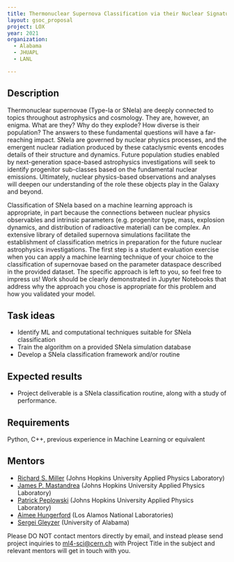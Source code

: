 ```yaml
---
title: Thermonuclear Supernova Classification via their Nuclear Signatures 
layout: gsoc_proposal
project: LOX
year: 2021
organization:
  - Alabama
  - JHUAPL
  - LANL

---
```


## Description

Thermonuclear supernovae (Type-Ia or SNeIa) are deeply connected to topics throughout astrophysics and cosmology. They are, however, an enigma. What are they? Why do they explode? How diverse is their population? The answers to these fundamental questions will have a far-reaching impact. SNeIa are governed by nuclear physics processes, and the emergent nuclear radiation produced by these cataclysmic events encodes details of their structure and dynamics. Future population studies enabled by next-generation space-based astrophysics investigations will seek to identify progenitor sub-classes based on the fundamental nuclear emissions. Ultimately, nuclear physics-based observations and analyses will deepen our understanding of the role these objects play in the Galaxy and beyond. 

Classification of SNeIa based on a machine learning approach is appropriate, in part because the connections between nuclear physics observables and intrinsic parameters (e.g. progenitor type, mass, explosion dynamics, and distribution of radioactive material) can be complex. An extensive library of detailed supernova simulations facilitate the establishment of classification metrics in preparation for the future nuclear astrophysics investigations. The first step is a student evaluation exercise when you can apply a machine learning technique of your choice to the classification of supernovae based on the parameter dataspace described in the provided dataset. The specific approach is left to you, so feel free to impress us! Work should be clearly demonstrated in Jupyter Notebooks that address why the approach you chose is appropriate for this problem and how you validated your model. 





## Task ideas
 * Identify ML and computational techniques suitable for SNeIa classification
 * Train the algorithm on a provided SNeIa simulation database 
 * Develop a SNeIa classification framework and/or routine 


## Expected results
 * Project deliverable is a SNeIa classification routine, along with a study of performance. 


## Requirements
Python, C++, previous experience in Machine Learning or equivalent 

## Mentors
  * [Richard S. Miller](mailto:Richard.S.Miller@jhuapl.edu) (Johns Hopkins University Applied Physics Laboratory)
  * [James P. Mastandrea](mailto:James.Mastandrea@jhuapl.edu) (Johns Hopkins University Applied Physics Laboratory)
  * [Patrick Peplowski](mailto:Patrick.Peplowski@jhuapl.edu) (Johns Hopkins University Applied Physics Laboratory)
  * [Aimee Hungerford](mailto:amiee@lanl.gov) (Los Alamos National Laboratories)
  * [Sergei Gleyzer](mailto:Sergei.Gleyzer@cern.ch) (University of Alabama) 

Please DO NOT contact mentors directly by email, and instead please send project inquiries to [ml4-sci@cern.ch](mailto:ml4-sci@cern.ch) with Project Title in the subject and relevant mentors will get in touch with you. 

  